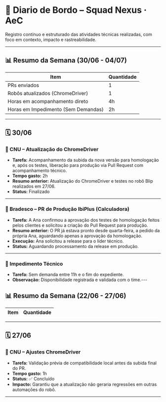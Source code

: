 # 📘 Diario de Bordo – Squad Nexus · AeC

Registro contínuo e estruturado das atividades técnicas realizadas, com foco em contexto, impacto e rastreabilidade.

---

## 📊 **Resumo da Semana (30/06 - 04/07)**

| Item                             | Quantidade |
|----------------------------------|------------|
| PRs enviados                     | 1          |
| Robôs atualizados (ChromeDriver)| 1          |
| Horas em acompanhamento direto  | 4h         |
| Horas em Impedimento (Sem Demandas)| 2h          |

---
## 🗓️ **30/06**

### 🔧 CNU – Atualização do ChromeDriver 
- **Tarefa:** Acompanhamento da subida da nova versão para homologação e, após os testes, liberação para produção via Pull Request com acompanhamento técnico.
- **Tempo gasto:** 2h  
- **Resumo anterior:** Atualização do ChromeDriver e testes no robô Blip realizados em 27/06.
- **Status:** Finalizado  

---

### 🔧 Bradesco – PR de Produção IbiPlus (Calculadora)
- **Tarefa:** A Ana confirmou a aprovação dos testes de homologação feitos pelos clientes e solicitou a criação do Pull Request para produção.   
- **Resumo anterior:** O PR já estava pronto desde quarta-feira, a pedido da própria Ana, aguardando apenas a aprovação da homologação.
- **Execução:** Ana solicitou a release para o líder técnico.
- **Status:** Aguardando processamento da release em produção.

---

### 🚫 Impedimento Técnico
- **Tarefa:** Sem demanda entre 11h e o fim do expediente.  
- **Observação:** Disponibilidade registrada e validada com o time.---

## 📊 **Resumo da Semana (22/06 - 27/06)**

| Item                             | Quantidade |
|----------------------------------|------------|

---

## 🗓️ **27/06**

### 🔧 CNU – Ajustes ChromeDriver
- **Tarefa:** Validação prévia de compatibilidade local antes da subida final do PR.  
- **Tempo gasto:** 1h  
- **Status:** ✅ Concluído  
- **Impacto:** Garantiu que a atualização não geraria regressões em outras automações do robô.

---

